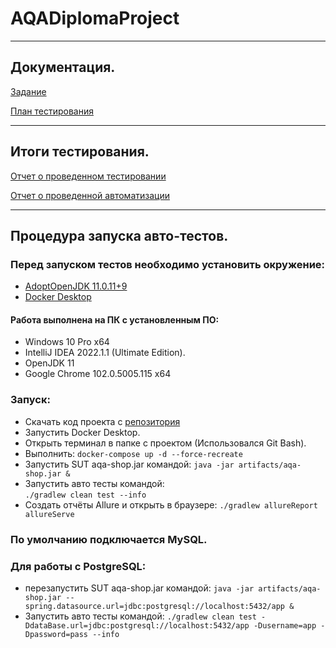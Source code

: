 
# AQADiplomaProject
___
## Документация.

[Задание](https://github.com/netology-code/qa-diploma)

[План тестирования](https://github.com/DenDro163/AQADiplomaProject/blob/master/docs/Plan.md)
___
## Итоги тестирования.
[Отчет о проведенном тестировании](https://github.com/DenDro163/AQADiplomaProject/blob/master/docs/Report.md)

[Отчет о проведенной автоматизации](https://github.com/DenDro163/AQADiplomaProject/blob/master/docs/Summary.md)
___
## Процедура запуска авто-тестов.

### Перед запуском тестов необходимо установить окружение:

* [AdoptOpenJDK 11.0.11+9](https://adoptopenjdk.net/index.html)
* [Docker Desktop](https://www.docker.com/products/docker-desktop)

#### Работа выполнена на ПК с установленным ПО:
* Windows 10 Pro x64
* IntelliJ IDEA 2022.1.1 (Ultimate Edition).
* OpenJDK 11
* Google Chrome 102.0.5005.115 x64

### Запуск:

* Скачать код проекта с [репозитория](https://github.com/DenDro163/AQADiplomaProject.git)
* Запустить Docker Desktop.
* Открыть терминал в папке с проектом (Использовался Git Bash). 
* Выполнить: 
  `docker-compose up -d --force-recreate`
* Запустить SUT aqa-shop.jar командой:
  `java -jar artifacts/aqa-shop.jar &`
* Запустить авто тесты командой:  
  `./gradlew clean test --info`
* Создать отчёты Allure и открыть в браузере:
  `./gradlew allureReport allureServe`

### По умолчанию подключается MySQL.
### Для работы с PostgreSQL:
* перезапустить SUT aqa-shop.jar командой: 
  `java -jar artifacts/aqa-shop.jar --spring.datasource.url=jdbc:postgresql://localhost:5432/app &`
* Запустить авто тесты командой:
  `./gradlew clean test -DdataBase.url=jdbc:postgresql://localhost:5432/app -Dusername=app -Dpassword=pass --info`
